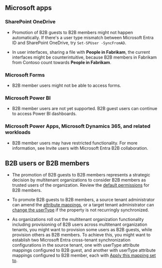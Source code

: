 ## Microsoft apps

### SharePoint OneDrive
- Promotion of B2B guests to B2B members might not happen automatically. If there's a user type mismatch between Microsoft Entra ID and SharePoint OneDrive, try `Set-SPUser -SyncFromAD`.

- In user interfaces, sharing a file with **People in Fabrikam**, the current interfaces might be counterintuitive, because B2B members in Fabrikam from Contoso count towards **People in Fabrikam**.

### Microsoft Forms
- B2B member users might not be able to access forms.

### Microsoft Power BI
- B2B member users are not yet supported. B2B guest users can continue to access Power BI dashboards.

### Microsoft Power Apps, Microsoft Dynamics 365, and related workloads
- B2B member users may have restricted functionality. For more information, see Invite users with Microsoft Entra B2B collaboration.

## B2B users or B2B members

- The promotion of B2B guests to B2B members represents a strategic decision by multitenant organizations to consider B2B members as trusted users of the organization. Review the [default permissions](#) for B2B members.

- To promote B2B guests to B2B members, a source tenant administrator can amend the [attribute mappings](#), or a target tenant administrator can [change the userType](#) if the property is not recurringly synchronized.

- As organizations roll out the multitenant organization functionality including provisioning of B2B users across multitenant organization tenants, you might want to provision some users as B2B guests, while provision others as B2B members. To achieve this, you might want to establish two Microsoft Entra cross-tenant synchronization configurations in the source tenant, one with userType attribute mappings configured to B2B guest, and another with userType attribute mappings configured to B2B member, each with [Apply this mapping set to](#).